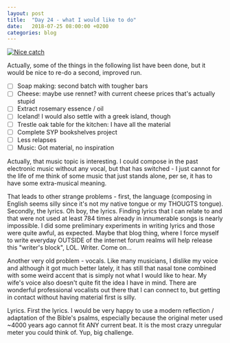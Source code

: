 ```yaml
---
layout: post
title:  "Day 24 - what I would like to do"
date:   2018-07-25 08:00:00 +0200
categories: blog
---
```


<a data-flickr-embed="true"  href="https://www.flickr.com/photos/137491954@N07/41461506110/" title="Untitled"><img src="https://farm2.staticflickr.com/1830/41461506110_db571f7e56_h.jpg" alt="Nice catch"></a><script async src="//embedr.flickr.com/assets/client-code.js" charset="utf-8"></script>

Actually, some of the things in the following list have been done, but it would be nice to re-do a second, improved run.

- [ ] Soap making: second batch with tougher bars
- [ ] Cheese: maybe use rennet? with current cheese prices that's actually stupid
- [ ] Extract rosemary essence / oil
- [ ] Iceland! I would also settle with a greek island, though
- [ ] Trestle oak table for the kitchen: I have all the material
- [ ] Complete SYP bookshelves project
- [ ] Less relapses
- [ ] Music: Got material, no inspiration

Actually, that music topic is interesting. I could compose in the past electronic music without any vocal, but that has switched - I just cannot for the life of me think of some music that just stands alone, per se, it has to have some extra-musical meaning. 

That leads to other strange problems - first, the language (composing in English seems silly since it's not my native tongue or my THOUGTS tongue). Secondly, the lyrics. Oh boy, the lyrics. Finding lyrics that I can relate to and that were not used at least 784 times already in innumerable songs is nearly impossible. I did some preliminary experiments in writing lyrics and those were quite awful, as expected. Maybe that blog thing, where I force myself to write everyday OUTSIDE of the internet forum realms will help release this "writer's block", LOL. Writer. Come on...

Another very old problem - vocals. Like many musicians, I dislike my voice and although it got much better lately, it has still that nasal tone combined with some weird accent that is simply not what I would like to hear. My wife's voice also doesn't quite fit the idea I have in mind. There are wonderful professional vocalists out there that I can connect to, but getting in contact without having material first is silly.

Lyrics. First the lyrics. I would be very happy to use a modern reflection / adaptation of the Bible's psalms, especially because the original meter used ~4000 years ago cannot fit ANY current beat. It is the most crazy unregular meter you could think of. Yup, big challenge.

